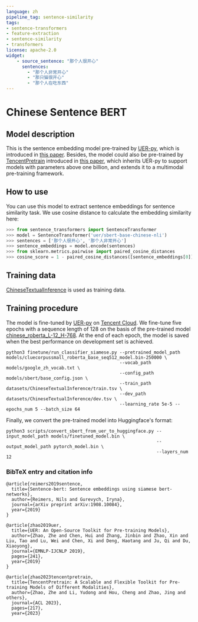 ```yaml
---
language: zh
pipeline_tag: sentence-similarity
tags:
- sentence-transformers
- feature-extraction
- sentence-similarity
- transformers
license: apache-2.0
widget:
    - source_sentence: "那个人很开心"
      sentences:
        - "那个人非常开心"
        - "那只猫很开心"
        - "那个人在吃东西"
---
```


# Chinese Sentence BERT

## Model description

This is the sentence embedding model pre-trained by [UER-py](https://github.com/dbiir/UER-py/), which is introduced in [this paper](https://arxiv.org/abs/1909.05658). Besides, the model could also be pre-trained by [TencentPretrain](https://github.com/Tencent/TencentPretrain) introduced in [this paper](https://arxiv.org/abs/2212.06385), which inherits UER-py to support models with parameters above one billion, and extends it to a multimodal pre-training framework.

## How to use

You can use this model to extract sentence embeddings for sentence similarity task. We use cosine distance to calculate the embedding similarity here: 

```python
>>> from sentence_transformers import SentenceTransformer
>>> model = SentenceTransformer('uer/sbert-base-chinese-nli')
>>> sentences = ['那个人很开心', '那个人非常开心']
>>> sentence_embeddings = model.encode(sentences)
>>> from sklearn.metrics.pairwise import paired_cosine_distances
>>> cosine_score = 1 - paired_cosine_distances([sentence_embeddings[0]],[sentence_embeddings[1]])
```

## Training data

[ChineseTextualInference](https://github.com/liuhuanyong/ChineseTextualInference/) is used as training data. 

## Training procedure

The model is fine-tuned by [UER-py](https://github.com/dbiir/UER-py/) on [Tencent Cloud](https://cloud.tencent.com/). We fine-tune five epochs with a sequence length of 128 on the basis of the pre-trained model [chinese_roberta_L-12_H-768](https://huggingface.co/uer/chinese_roberta_L-12_H-768). At the end of each epoch, the model is saved when the best performance on development set is achieved.

```
python3 finetune/run_classifier_siamese.py --pretrained_model_path models/cluecorpussmall_roberta_base_seq512_model.bin-250000 \
                                           --vocab_path models/google_zh_vocab.txt \
                                           --config_path models/sbert/base_config.json \
                                           --train_path datasets/ChineseTextualInference/train.tsv \
                                           --dev_path datasets/ChineseTextualInference/dev.tsv \
                                           --learning_rate 5e-5 --epochs_num 5 --batch_size 64
```

Finally, we convert the pre-trained model into Huggingface's format:

```
python3 scripts/convert_sbert_from_uer_to_huggingface.py --input_model_path models/finetuned_model.bin \                                                                
                                                         --output_model_path pytorch_model.bin \                                                                                            
                                                         --layers_num 12
```

### BibTeX entry and citation info

```
@article{reimers2019sentence,
  title={Sentence-bert: Sentence embeddings using siamese bert-networks},
  author={Reimers, Nils and Gurevych, Iryna},
  journal={arXiv preprint arXiv:1908.10084},
  year={2019}
}

@article{zhao2019uer,
  title={UER: An Open-Source Toolkit for Pre-training Models},
  author={Zhao, Zhe and Chen, Hui and Zhang, Jinbin and Zhao, Xin and Liu, Tao and Lu, Wei and Chen, Xi and Deng, Haotang and Ju, Qi and Du, Xiaoyong},
  journal={EMNLP-IJCNLP 2019},
  pages={241},
  year={2019}
}

@article{zhao2023tencentpretrain,
  title={TencentPretrain: A Scalable and Flexible Toolkit for Pre-training Models of Different Modalities},
  author={Zhao, Zhe and Li, Yudong and Hou, Cheng and Zhao, Jing and others},
  journal={ACL 2023},
  pages={217},
  year={2023}
```